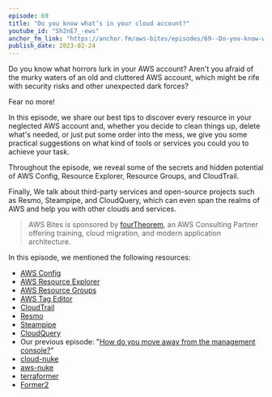 ```yaml
---
episode: 69
title: "Do you know what’s in your cloud account?"
youtube_id: "Sh2nE7_-ews"
anchor_fm_link: "https://anchor.fm/aws-bites/episodes/69--Do-you-know-whats-in-your-cloud-account-e1vb0rr"
publish_date: 2023-02-24
---
```


Do you know what horrors lurk in your AWS account? Aren't you afraid of the murky waters of an old and cluttered AWS account, which might be rife with security risks and other unexpected dark forces?

Fear no more!

In this episode, we share our best tips to discover every resource in your neglected AWS account and, whether you decide to clean things up, delete what's needed, or just put some order into the mess, we give you some practical suggestions on what kind of tools or services you could you to achieve your task.

Throughout the episode, we reveal some of the secrets and hidden potential of AWS Config, Resource Explorer, Resource Groups, and CloudTrail.

Finally, We talk about third-party services and open-source projects such as Resmo, Steampipe, and CloudQuery, which can even span the realms of AWS and help you with other clouds and services.


> AWS Bites is sponsored by [fourTheorem](https://fourtheorem.com/), an AWS Consulting Partner offering training, cloud migration, and modern application architecture.


In this episode, we mentioned the following resources:

- [AWS Config](https://aws.amazon.com/config/)
- [AWS Resource Explorer](https://aws.amazon.com/resourceexplorer/)
- [AWS Resource Groups](https://docs.aws.amazon.com/ARG/latest/userguide/resource-groups.html)
- [AWS Tag Editor](https://docs.aws.amazon.com/tag-editor/latest/userguide/tagging.html)
- [CloudTrail](https://docs.aws.amazon.com/awscloudtrail/latest/userguide/cloudtrail-user-guide.html)
- [Resmo](https://www.resmo.com/)
- [Steampipe](https://steampipe.io/)
- [CloudQuery](https://www.cloudquery.io/)
- Our previous episode: "[How do you move away from the management console?](https://awsbites.com/11-how-do-you-move-away-from-the-management-console/)" 
- [cloud-nuke](https://github.com/gruntwork-io/cloud-nuke)
- [aws-nuke](https://github.com/rebuy-de/aws-nuke)
- [terraformer](https://github.com/GoogleCloudPlatform/terraformer)
- [Former2](https://github.com/iann0036/former2)
